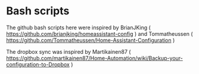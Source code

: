 # Bash scripts

The github bash scripts here were inspired by BrianJKing ( https://github.com/brianjking/homeassistant-config ) and Tommatheussen ( https://github.com/Tommatheussen/Home-Assistant-Configuration )

The dropbox sync was inspired by Martikainen87 ( https://github.com/martikainen87/Home-Automation/wiki/Backup-your-configuration-to-Dropbox )
